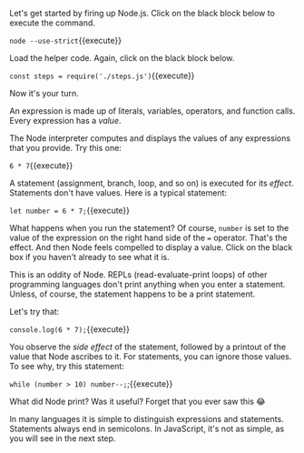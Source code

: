 Let's get started by firing up Node.js. Click on the black block below to execute the command.

`node --use-strict`{{execute}}

Load the helper code. Again, click on the black block below.

`const steps = require('./steps.js')`{{execute}}

Now it's your turn. 

An expression is made up of literals, variables, operators, and function calls. Every expression has a *value*. 

The Node interpreter computes and displays the values of any expressions that you provide. Try this one:

`6 * 7`{{execute}}

A statement (assignment, branch, loop, and so on) is executed for its *effect*. Statements don't have values. Here is a typical statement:

`let number = 6 * 7;`{{execute}}

What happens when you run the statement? Of course, `number` is set to the value of the expression on the right hand side of the `=` operator. That's the effect. And then Node feels compelled to display a value. Click on the black box if you haven't already to see what it is.

This is an oddity of Node. REPLs (read-evaluate-print loops) of other programming languages don't print anything when you enter a statement. Unless, of course, the statement happens to be a print statement.

Let's try that:

`console.log(6 * 7);`{{execute}}

You observe the *side effect* of the statement, followed by a printout of the value that Node ascribes to it. For statements, you can ignore those values. To see why, try this statement:

`while (number > 10) number--;`;{{execute}}

What did Node print? Was it useful? Forget that you ever saw this 😂

In many languages it is simple to distinguish expressions and statements. Statements always end in semicolons. In JavaScript, it's not as simple, as you will see in the next step. 







